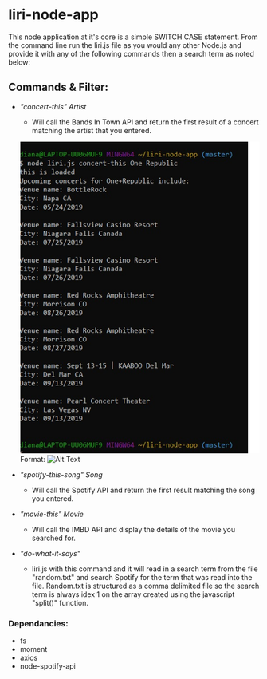 # liri-node-app

This node application at it's core is a simple SWITCH CASE statement. From the command line run the liri.js file as you would any other Node.js and provide it with any of the following commands then a search term as noted below:

## Commands & Filter:
* _"concert-this" Artist_
   * Will call the Bands In Town API and return the first result of a concert matching the artist that you entered.

   ![GitHub Logo](./screens/concert.png)
Format: ![Alt Text](url)

* _"spotify-this-song" Song_
   * Will call the Spotify API and return the first result matching the song you entered.

* _"movie-this" Movie_
   * Will call the IMBD API and display the details of the movie you searched for.

* _"do-what-it-says"_
    * liri.js with this command and it will read in a search term from the file "random.txt" and search Spotify for the term that was read into the file. Random.txt is structured as a comma delimited file so the search term is always idex 1 on the array created using the javascript "split()" function.

### Dependancies:

* fs
* moment
* axios
* node-spotify-api
